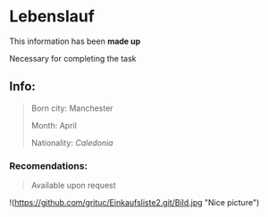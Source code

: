 # Lebenslauf

This information has been **made up**

Necessary for completing the task

## Info:

> Born city: Manchester
>
> Month: April
>
> Nationality: *Caledonia*

### Recomendations:
> Available upon request

!(https://github.com/grituc/Einkaufsliste2.git/Bild.jpg "Nice picture")


